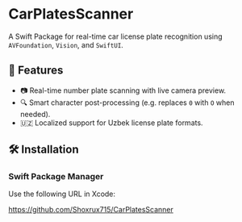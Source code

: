 # CarPlatesScanner

A Swift Package for real-time car license plate recognition using `AVFoundation`, `Vision`, and `SwiftUI`.

## 🚀 Features

- 📷 Real-time number plate scanning with live camera preview.
- 🔍 Smart character post-processing (e.g. replaces `0` with `О` when needed).
- 🇺🇿 Localized support for Uzbek license plate formats.

## 🛠 Installation

### Swift Package Manager

Use the following URL in Xcode:

https://github.com/Shoxrux715/CarPlatesScanner
